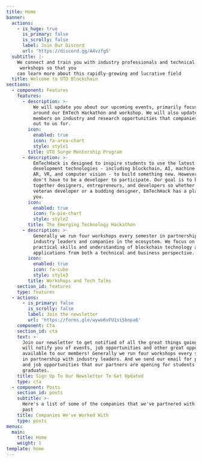 ```yaml
---
title: Home
banner:
  actions:
    - is_huge: true
      is_primary: false
      is_scrolly: false
      label: Join Our Discord
      url: 'https://discord.gg/A4vzfg5'
  subtitle: |-
    We connect and train you with industry professionals and technical
     workshops so that you 
    can learn more about this rapidly-growing and lucrative field
  title: Welcome to UTD Blockchain
sections:
  - component: Features
    features:
      - description: >-
          We will update you about our upcoming events, primarily focusing
          around our EmTech Hackathon and workshop. We will also update our
          members on industry and research opportunities that companies reach
          out to us for.
        icon:
          enabled: true
          icon: fa-area-chart
          style: style1
        title: UTD Surge Mentorship Program
      - description: >-
          EmTechHack is designed to inspire students to use the latest
          development technologies - including blockchain, AI, machine learning,
          AR, VR, and computer vision - to build something new. However, you
          don't have to be a developer to participate. Our goal is to bring
          together designers, entrepreneurs, and developers so whether you're a
          veteran developer or a budding designer, EmTechHack has a place for
          you.
        icon:
          enabled: true
          icon: fa-pie-chart
          style: style2
        title: The Emerging Technology Hackathon
      - description: >-
          Generally we run four workshops every semester in partnership with
          industry leaders and companies in the ecosystem. We focus on teaching
          practical skills and understanding of blockchain technology and
          applications from both a technical and business perspective.
        icon:
          enabled: true
          icon: fa-cube
          style: style3
        title: Workshops and Tech Talks
    section_id: features
    type: features
  - actions:
      - is_primary: false
        is_scrolly: false
        label: Join the newsletter
        url: 'https://forms.gle/wywo6vFU1siSbnpa6'
    component: Cta
    section_id: cta
    text: >-
      Join our newsletter to get notified of all the great things going on! We
      will notify you of events, job opportunities and other great opportunities
      available to our members! Generally we run four workshops every semester
      in partnership with industry leaders. And we send our email for projects
      and job opportunities that our partners are opening for students and
      graduates.
    title: Sign Up To Our Newsletter To Get Updated
    type: cta
  - component: Posts
    section_id: posts
    subtitle: >-
      Here's a list of some of the companies that we've partnered with in the
      past
    title: Companies We've Worked With
    type: posts
menus:
  main:
    title: Home
    weight: 1
template: home
---
```


